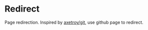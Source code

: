 # Redirect
Page redirection.
Inspired by [axetroy/git](https://github.com/axetroy/git), use github page to redirect.
